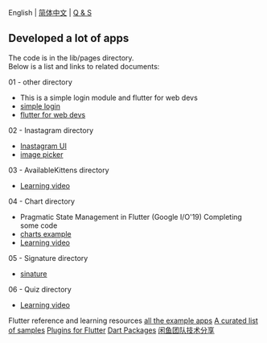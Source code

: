 English | [简体中文](./README.zh-CN.md) | [Q & S](./Problems.md)
## Developed a lot of apps

The code is in the lib/pages directory.  
Below is a list and links to related documents:  

01 - other directory
- This is a simple login module and flutter for web devs
- [simple login](https://github.com/iampawan/FlutterLoginPageBloc)
- [flutter for web devs](https://flutter.dev/docs/get-started/flutter-for/web-devs)

02 - Inastagram directory
- [Inastagram UI](https://github.com/iampawan/Flutter-Instagram-UI-Clone)
- [image picker](https://pub.dev/packages/image_picker)

03 - AvailableKittens directory
- [Learning video](https://www.youtube.com/watch?v=DL0Ix1lnC4w)

04 - Chart directory
- Pragmatic State Management in Flutter (Google I/O'19) Completing some code
- [charts example](https://google.github.io/charts/flutter/gallery.html)
- [Learning video](https://www.youtube.com/watch?v=d_m5csmrf7I)

05 - Signature directory
- [sinature](https://github.com/iampawan/fluttersignatureview)

06 - Quiz directory
- [Learning video](https://www.youtube.com/watch?v=jBBl1tYkUnE)

Flutter reference and learning resources
[all the example apps](https://github.com/iampawan/FlutterExampleApps)
[A curated list of samples](https://github.com/flutter/samples/blob/master/INDEX.md)
[Plugins for Flutter](https://github.com/flutter/plugins/tree/master/packages)
[Dart Packages](https://pub.dev/)
[闲鱼团队技术分享](https://www.yuque.com/xytech/flutter/)